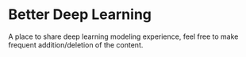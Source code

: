 # Better Deep Learning

A place to share deep learning modeling experience, feel free to make frequent addition/deletion of the content.

